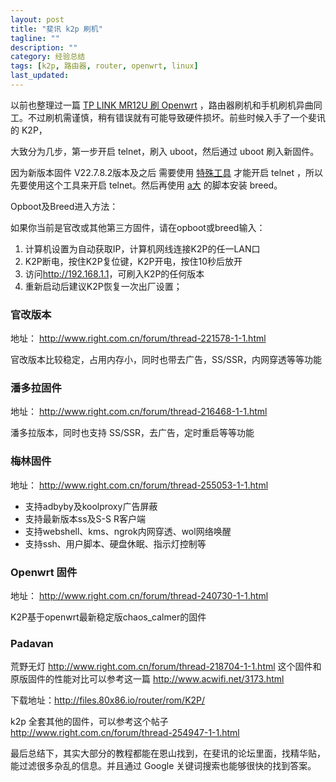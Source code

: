 ```yaml
---
layout: post
title: "斐讯 k2p 刷机"
tagline: ""
description: ""
category: 经验总结
tags: [k2p, 路由器, router, openwrt, linux]
last_updated: 
---
```


以前也整理过一篇 [TP LINK MR12U 刷 Openwrt](/post/2017/03/tp-link-mr12u-flash-openwrt.html) ，路由器刷机和手机刷机异曲同工。不过刷机需谨慎，稍有错误就有可能导致硬件损坏。前些时候入手了一个斐讯的 K2P，


大致分为几步，第一步开启 telnet，刷入 uboot，然后通过 uboot 刷入新固件。

因为新版本固件 V22.7.8.2版本及之后 需要使用 [特殊工具](http://www.right.com.cn/forum/thread-261028-1-3.html) 才能开启 telnet ，所以先要使用这个工具来开启 telnet。然后再使用 [a大](http://www.right.com.cn/forum/thread-221578-1-1.html) 的脚本安装 breed。

Opboot及Breed进入方法：

如果你当前是官改或其他第三方固件，请在opboot或breed输入：

1. 计算机设置为自动获取IP，计算机网线连接K2P的任一LAN口
2. K2P断电，按住K2P复位键，K2P开电，按住10秒后放开
3. 访问<http://192.168.1.1>，可刷入K2P的任何版本
4. 重新启动后建议K2P恢复一次出厂设置；



### 官改版本 

地址： <http://www.right.com.cn/forum/thread-221578-1-1.html>

官改版本比较稳定，占用内存小，同时也带去广告，SS/SSR，内网穿透等等功能

### 潘多拉固件

地址： <http://www.right.com.cn/forum/thread-216468-1-1.html>

潘多拉版本，同时也支持 SS/SSR，去广告，定时重启等等功能

### 梅林固件 

地址： <http://www.right.com.cn/forum/thread-255053-1-1.html>

- 支持adbyby及koolproxy广告屏蔽
- 支持最新版本ss及S-S R客户端
- 支持webshell、kms、ngrok内网穿透、wol网络唤醒
- 支持ssh、用户脚本、硬盘休眠、指示灯控制等

### Openwrt 固件 

地址： <http://www.right.com.cn/forum/thread-240730-1-1.html>

K2P基于openwrt最新稳定版chaos_calmer的固件


### Padavan

荒野无灯 <http://www.right.com.cn/forum/thread-218704-1-1.html> 这个固件和原版固件的性能对比可以参考这一篇 <http://www.acwifi.net/3173.html>

下载地址：<http://files.80x86.io/router/rom/K2P/>


k2p 全套其他的固件，可以参考这个帖子 <http://www.right.com.cn/forum/thread-254947-1-1.html>

最后总结下，其实大部分的教程都能在恩山找到，在斐讯的论坛里面，找精华贴，能过滤很多杂乱的信息。并且通过 Google 关键词搜索也能够很快的找到答案。
